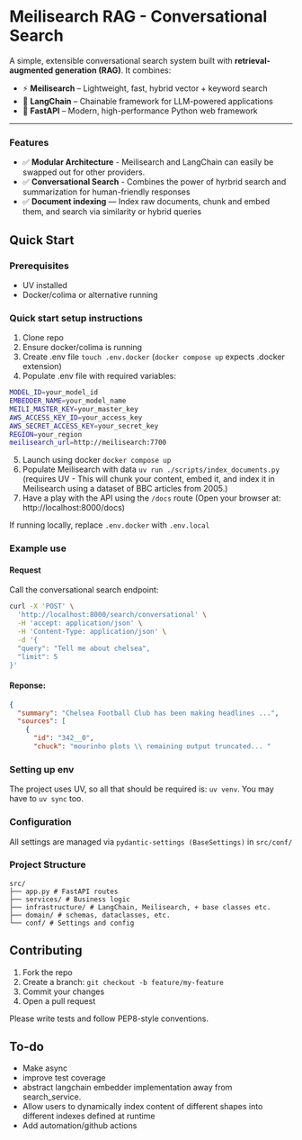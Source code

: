 # Meilisearch RAG - Conversational Search 

A simple, extensible conversational search system built with **retrieval-augmented generation (RAG)**. It combines:

- ⚡ **Meilisearch** – Lightweight, fast, hybrid vector + keyword search
- 🧠 **LangChain** – Chainable framework for LLM-powered applications
- 🚀 **FastAPI** – Modern, high-performance Python web framework

---

### Features 
- ✅ **Modular Architecture** - Meilisearch and LangChain can easily be swapped out for other providers. 
- ✅ **Conversational Search** - Combines the power of hyrbrid search and summarization for human-friendly responses
- ✅ **Document indexing** — Index raw documents, chunk and embed them, and search via similarity or hybrid queries

## Quick Start 

### Prerequisites   
* UV installed 
* Docker/colima or alternative running 

### Quick start setup instructions 
1. Clone repo 
2. Ensure docker/colima is running 
3. Create .env file `touch .env.docker` (`docker compose up` expects .docker extension)
4. Populate .env file with required variables: 
```bash
MODEL_ID=your_model_id
EMBEDDER_NAME=your_model_name
MEILI_MASTER_KEY=your_master_key
AWS_ACCESS_KEY_ID=your_access_key
AWS_SECRET_ACCESS_KEY=your_secret_key
REGION=your_region
meilisearch_url=http://meilisearch:7700
```
5. Launch using docker `docker compose up`
6. Populate Meilisearch with data `uv run ./scripts/index_documents.py` (requires UV - This will chunk your content, embed it, and index it in Meilisearch using a dataset of BBC articles from 2005.)
7. Have a play with the API using the `/docs` route (Open your browser at: http://localhost:8000/docs)

If running locally, replace `.env.docker` with `.env.local`

### Example use 
#### Request 
Call the conversational search endpoint: 
```bash 
curl -X 'POST' \
  'http://localhost:8000/search/conversational' \
  -H 'accept: application/json' \
  -H 'Content-Type: application/json' \
  -d '{
  "query": "Tell me about chelsea",
  "limit": 5
}' 
```
#### Reponse: 
```json
{
  "summary": "Chelsea Football Club has been making headlines ...",
  "sources": [
    {
      "id": "342__0",
      "chuck": "mourinho plots \\ remaining output truncated... " 
```

### Setting up env 
The project uses UV, so all that should be required is: `uv venv`. You may have to `uv sync` too. 

### Configuration 

All settings are managed via `pydantic-settings (BaseSettings)` in `src/conf/`

### Project Structure 
```
src/
├── app.py # FastAPI routes
├── services/ # Business logic
├── infrastructure/ # LangChain, Meilisearch, + base classes etc.
├── domain/ # schemas, dataclasses, etc.
└── conf/ # Settings and config
```
## Contributing

1. Fork the repo
2. Create a branch: `git checkout -b feature/my-feature`
3. Commit your changes
4. Open a pull request

Please write tests and follow PEP8-style conventions.

## To-do 
* Make async 
* improve test coverage 
* abstract langchain embedder implementation away from search_service. 
* Allow users to dynamically index content of different shapes into different indexes defined at runtime 
* Add automation/github actions 

